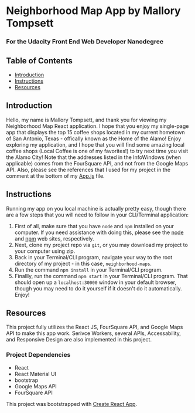 # Neighborhood Map App by Mallory Tompsett
### For the Udacity Front End Web Developer Nanodegree


## Table of Contents

- [Introduction](*introduction)
- [Instructions](*instructions)
- [Resources](*resources)

## Introduction

Hello, my name is Mallory Tompsett, and thank you for viewing my Neighborhood Map React application. I hope that you enjoy my single-page app that displays the top 15 coffee shops located in my current hometown of San Antonio, Texas - offically known as the Home of the Alamo! Enjoy exploring my application, and I hope that you will find some amazing local coffee shops (Local Coffee is one of my favorites!) to try next time you visit the Alamo City! Note that the addresses listed in the InfoWindows (when applicable) comes from the FourSquare API, and not from the Google Maps API. Also, please see the references that I used for my project in the comment at the bottom of my [App.js](./src/app.js) file.

## Instructions

Running my app on you local machine is actually pretty easy, though there are a few steps that you will need to follow in your CLI/Terminal application:
 1) First of all, make sure that you have `node` and `npm` installed on your computer. If you need assistance with doing this, please see the [node](https://nodejs.org/en/) and [npm](https://www.npmjs.com/) web sites, respectively.
 2) Next, clone my project repo via `git`, or you may download my project to your computer using zip.
 3) Back in your Terminal/CLI program, navigate your way to the root directory of my project - in this case, `neighborhood-maps`.
 4) Run the command `npm install` in your Terminal/CLI program.
 5) Finallly, run the command `npm start` in your Terminal/CLI program. That should open up a `localhost:30000` window in your default browser, though you may need to do it yourself if it doesn't do it automatically. Enjoy!

 ## Resources

 This project fully utilizes the React JS, FourSquare API, and Google Maps API to make this app work. Serivce Workers, several APIs, Accessability, and Responsive Design are also implemented in this project.

 ### Project Dependencies
* React
* React Material UI
* bootstrap
* Google Maps API
* FourSquare API

This project was bootstrapped with [Create React App](https://github.com/facebook/create-react-app).

